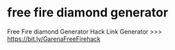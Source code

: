 # free fire diamond generator
Free Fire diamond Generator Hack Link Generator >>> https://bit.ly/GarenaFreeFirehack
